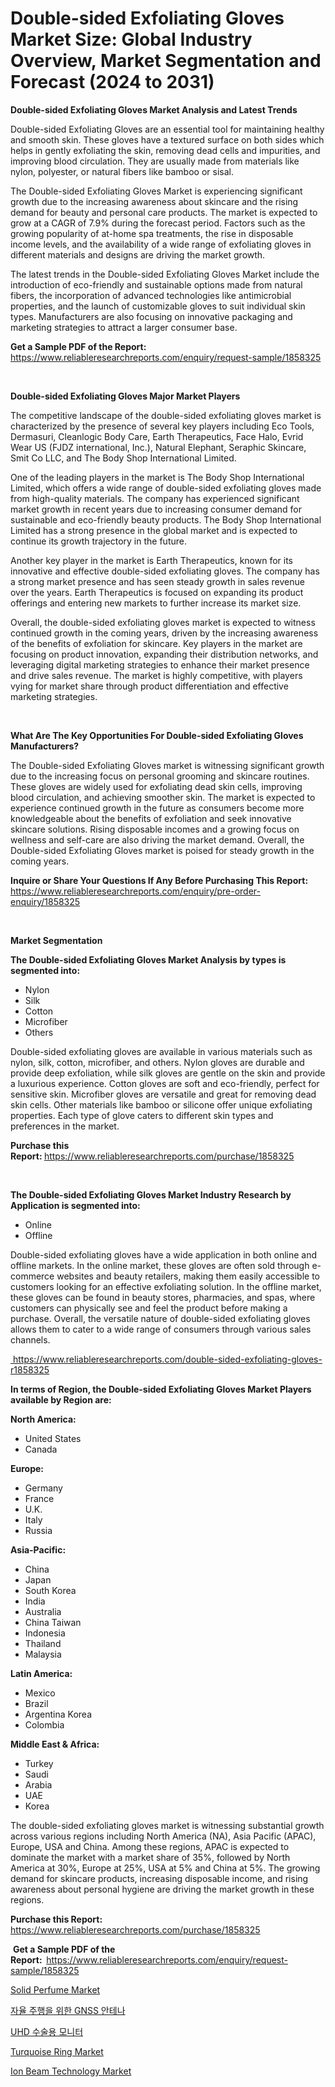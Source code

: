 <p><h1>Double-sided Exfoliating Gloves Market Size: Global Industry Overview, Market Segmentation and Forecast (2024 to 2031)</h1></p><p><strong>Double-sided Exfoliating Gloves Market Analysis and Latest Trends</strong></p>
<p><p>Double-sided Exfoliating Gloves are an essential tool for maintaining healthy and smooth skin. These gloves have a textured surface on both sides which helps in gently exfoliating the skin, removing dead cells and impurities, and improving blood circulation. They are usually made from materials like nylon, polyester, or natural fibers like bamboo or sisal.</p><p>The Double-sided Exfoliating Gloves Market is experiencing significant growth due to the increasing awareness about skincare and the rising demand for beauty and personal care products. The market is expected to grow at a CAGR of 7.9% during the forecast period. Factors such as the growing popularity of at-home spa treatments, the rise in disposable income levels, and the availability of a wide range of exfoliating gloves in different materials and designs are driving the market growth.</p><p>The latest trends in the Double-sided Exfoliating Gloves Market include the introduction of eco-friendly and sustainable options made from natural fibers, the incorporation of advanced technologies like antimicrobial properties, and the launch of customizable gloves to suit individual skin types. Manufacturers are also focusing on innovative packaging and marketing strategies to attract a larger consumer base.</p></p>
<p><strong>Get a Sample PDF of the Report:&nbsp;</strong> <a href="https://www.reliableresearchreports.com/enquiry/request-sample/1858325">https://www.reliableresearchreports.com/enquiry/request-sample/1858325</a></p>
<p>&nbsp;</p>
<p><strong>Double-sided Exfoliating Gloves Major Market Players</strong></p>
<p><p>The competitive landscape of the double-sided exfoliating gloves market is characterized by the presence of several key players including Eco Tools, Dermasuri, Cleanlogic Body Care, Earth Therapeutics, Face Halo, Evrid Wear US (FJDZ international, Inc.), Natural Elephant, Seraphic Skincare, Smit Co LLC, and The Body Shop International Limited.</p><p>One of the leading players in the market is The Body Shop International Limited, which offers a wide range of double-sided exfoliating gloves made from high-quality materials. The company has experienced significant market growth in recent years due to increasing consumer demand for sustainable and eco-friendly beauty products. The Body Shop International Limited has a strong presence in the global market and is expected to continue its growth trajectory in the future.</p><p>Another key player in the market is Earth Therapeutics, known for its innovative and effective double-sided exfoliating gloves. The company has a strong market presence and has seen steady growth in sales revenue over the years. Earth Therapeutics is focused on expanding its product offerings and entering new markets to further increase its market size.</p><p>Overall, the double-sided exfoliating gloves market is expected to witness continued growth in the coming years, driven by the increasing awareness of the benefits of exfoliation for skincare. Key players in the market are focusing on product innovation, expanding their distribution networks, and leveraging digital marketing strategies to enhance their market presence and drive sales revenue. The market is highly competitive, with players vying for market share through product differentiation and effective marketing strategies.</p></p>
<p>&nbsp;</p>
<p><strong>What Are The Key Opportunities For Double-sided Exfoliating Gloves Manufacturers?</strong></p>
<p><p>The Double-sided Exfoliating Gloves market is witnessing significant growth due to the increasing focus on personal grooming and skincare routines. These gloves are widely used for exfoliating dead skin cells, improving blood circulation, and achieving smoother skin. The market is expected to experience continued growth in the future as consumers become more knowledgeable about the benefits of exfoliation and seek innovative skincare solutions. Rising disposable incomes and a growing focus on wellness and self-care are also driving the market demand. Overall, the Double-sided Exfoliating Gloves market is poised for steady growth in the coming years.</p></p>
<p><strong>Inquire or Share Your Questions If Any Before Purchasing This Report:</strong> <a href="https://www.reliableresearchreports.com/enquiry/pre-order-enquiry/1858325">https://www.reliableresearchreports.com/enquiry/pre-order-enquiry/1858325</a></p>
<p>&nbsp;</p>
<p><strong>Market Segmentation</strong></p>
<p><strong>The Double-sided Exfoliating Gloves Market Analysis by types is segmented into:</strong></p>
<p><ul><li>Nylon</li><li>Silk</li><li>Cotton</li><li>Microfiber</li><li>Others</li></ul></p>
<p><p>Double-sided exfoliating gloves are available in various materials such as nylon, silk, cotton, microfiber, and others. Nylon gloves are durable and provide deep exfoliation, while silk gloves are gentle on the skin and provide a luxurious experience. Cotton gloves are soft and eco-friendly, perfect for sensitive skin. Microfiber gloves are versatile and great for removing dead skin cells. Other materials like bamboo or silicone offer unique exfoliating properties. Each type of glove caters to different skin types and preferences in the market.</p></p>
<p><strong>Purchase this Report:&nbsp;</strong><a href="https://www.reliableresearchreports.com/purchase/1858325">https://www.reliableresearchreports.com/purchase/1858325</a></p>
<p>&nbsp;</p>
<p><strong>The Double-sided Exfoliating Gloves Market Industry Research by Application is segmented into:</strong></p>
<p><ul><li>Online</li><li>Offline</li></ul></p>
<p><p>Double-sided exfoliating gloves have a wide application in both online and offline markets. In the online market, these gloves are often sold through e-commerce websites and beauty retailers, making them easily accessible to customers looking for an effective exfoliating solution. In the offline market, these gloves can be found in beauty stores, pharmacies, and spas, where customers can physically see and feel the product before making a purchase. Overall, the versatile nature of double-sided exfoliating gloves allows them to cater to a wide range of consumers through various sales channels.</p></p>
<p><a href="https://www.reliableresearchreports.com/double-sided-exfoliating-gloves-r1858325">&nbsp;https://www.reliableresearchreports.com/double-sided-exfoliating-gloves-r1858325</a></p>
<p><strong>In terms of Region, the Double-sided Exfoliating Gloves Market Players available by Region are:</strong></p>
<p>
    <p> <strong> North America: </strong>
        <ul>
            <li>United States</li>
            <li>Canada</li>
        </ul>
        </p> 
    <p> <strong> Europe: </strong>
        <ul>
            <li>Germany</li>
            <li>France</li>
            <li>U.K.</li>
            <li>Italy</li>
            <li>Russia</li>
        </ul>
        </p> 
    <p> <strong> Asia-Pacific: </strong>
        <ul>
            <li>China</li>
            <li>Japan</li>
            <li>South Korea</li>
            <li>India</li>
            <li>Australia</li>
            <li>China Taiwan</li>
            <li>Indonesia</li>
            <li>Thailand</li>
            <li>Malaysia</li>
        </ul>
        </p> 
    <p> <strong> Latin America: </strong>
        <ul>
            <li>Mexico</li>
            <li>Brazil</li>
            <li>Argentina Korea</li>
            <li>Colombia</li>
        </ul>
        </p> 
    <p> <strong> Middle East & Africa: </strong>
        <ul>
            <li>Turkey</li>
            <li>Saudi</li>
            <li>Arabia</li>
            <li>UAE</li>
            <li>Korea</li>
        </ul>
    </p>
    </p>
<p><p>The double-sided exfoliating gloves market is witnessing substantial growth across various regions including North America (NA), Asia Pacific (APAC), Europe, USA and China. Among these regions, APAC is expected to dominate the market with a market share of 35%, followed by North America at 30%, Europe at 25%, USA at 5% and China at 5%. The growing demand for skincare products, increasing disposable income, and rising awareness about personal hygiene are driving the market growth in these regions.</p></p>
<p><strong>Purchase this Report: </strong><a href="https://www.reliableresearchreports.com/purchase/1858325">https://www.reliableresearchreports.com/purchase/1858325</a></p>
<p>&nbsp;<strong>Get a Sample PDF of the Report:&nbsp;&nbsp;</strong><a href="https://www.reliableresearchreports.com/enquiry/request-sample/1858325">https://www.reliableresearchreports.com/enquiry/request-sample/1858325</a></p>
<p><strong></strong></p>
<p><p><a href="https://github.com/kmatchooka/Market-Research-Report-List-1/blob/main/solid-perfume-market.md">Solid Perfume Market</a></p><p><a href="https://github.com/OwenHamiytll568745/Market-Research-Report-List-2/blob/main/7667264153856.md">자율 주행을 위한 GNSS 안테나</a></p><p><a href="https://github.com/brendon65677/Market-Research-Report-List-1/blob/main/1714556153857.md">UHD 수술용 모니터</a></p><p><a href="https://github.com/zmnbyevx75/Market-Research-Report-List-1/blob/main/turquoise-ring-market.md">Turquoise Ring Market</a></p><p><a href="https://issuu.com/reportprime-2/docs/ion-beam-technology-market-size-2030.pptx">Ion Beam Technology Market</a></p></p>